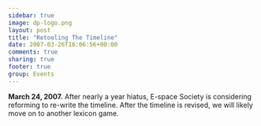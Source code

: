 ```yaml
---
sidebar: true
image: dp-logo.png
layout: post
title: "Retooling The Timeline"
date: 2007-03-26T16:06:56+00:00
comments: true
sharing: true
footer: true
group: Events
---
```


**March 24, 2007.** After nearly a year hiatus, E-space Society is considering reforming to re-write the timeline. After the timeline is revised, we will likely move on to another lexicon game.
